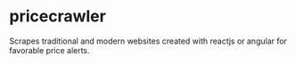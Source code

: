 # pricecrawler
Scrapes traditional and modern websites created with reactjs or angular for favorable price alerts.
